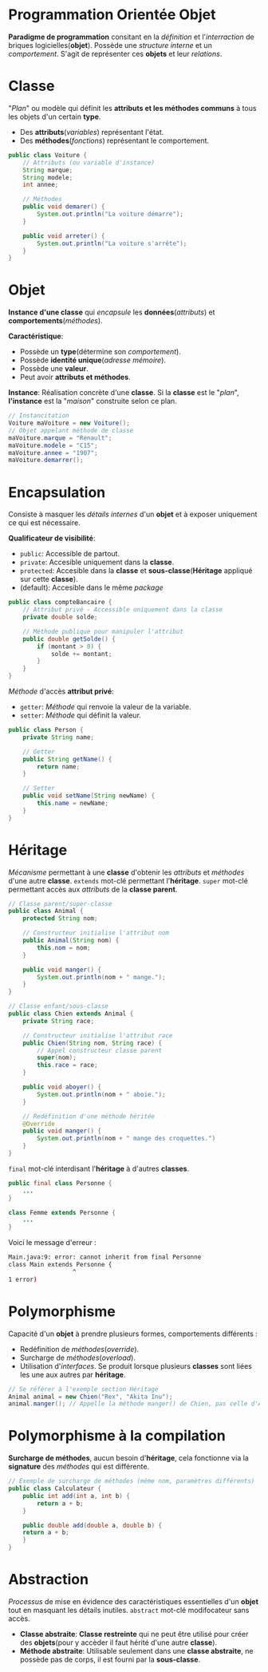 # Programmation Orientée Objet
__Paradigme de programmation__ consitant en la _définition_ et l'_interraction_ de briques logicielles(__objet__).
Possède une _structure interne_ et un _comportement_.
S'agit de représenter ces __objets__ et leur _relations_.

# Classe
"_Plan_" ou modèle qui définit les __attributs et les méthodes communs__ à tous les objets d'un certain __type__.
- Des __attributs__(_variables_) représentant l'état.
- Des __méthodes__(_fonctions_) représentant le comportement.

```java
public class Voiture {
    // Attributs (ou variable d'instance)
    String marque;
    String modele;
    int annee;

    // Méthodes
    public void demarer() {
        System.out.println("La voiture démarre");
    }

    public void arreter() {
        System.out.println("La voiture s'arrête");
    }
}
```

# Objet
__Instance d'une classe__ qui _encapsule_ les __données__(_attributs_) et __comportements__(_méthodes_).

__Caractéristique__:
- Possède un __type__(détermine son _comportement_).
- Possède __identité unique__(_adresse mémoire_).
- Possède une __valeur__.
- Peut avoir __attributs et méthodes__.

__Instance__: Réalisation concrète d'une __classe__. Si la __classe__ est le "_plan_", __l'instance__ est la "_maison_" construite selon ce plan.

```java
// Instancitation 
Voiture maVoiture = new Voiture();
// Objet appelant méthode de classe
maVoiture.marque = "Renault";
maVoiture.modele = "C15";
maVoiture.annee = "1907";
maVoiture.demarrer();
```

# Encapsulation
Consiste à masquer les _détails internes_ d'un __objet__ et à exposer uniquement ce qui est nécessaire.

__Qualificateur de visibilité__:
- `public`: Accessible de partout.
- `private`: Accesible uniquement dans la __classe__.
- `protected`: Accesible dans la __classe__ et __sous-classe__(__Héritage__ appliqué sur cette __classe__).
- (default): Accesible dans le même _package_

```java
public class compteBancaire {
    // Attribut privé - Accessible uniquement dans la classe
    private double solde;

    // Méthode publique pour manipuler l'attribut
    public double getSolde() {
        if (montant > 0) {
            solde += montant;
        }
    }
}
```

_Méthode_ d'accès __attribut privé__:
- `getter`: _Méthode_ qui renvoie la valeur de la variable.
- `setter`: _Méthode_ qui définit la valeur.

```java
public class Person {
    private String name;

    // Getter
    public String getName() {
        return name;
    }

    // Setter
    public void setName(String newName) {
        this.name = newName;
    }
}
```

# Héritage
_Mécanisme_ permettant à une __classe__ d'obtenir les _attributs_ et _méthodes_ d'une autre __classe__.
`extends` mot-clé permettant l'__héritage__.
`super` mot-clé permettant accès aux _attributs_ de la __classe parent__.

```java
// Classe parent/super-classe
public class Animal {
    protected String nom;

    // Constructeur initialise l'attribut nom
    public Animal(String nom) {
        this.nom = nom;
    }

    public void manger() {
        System.out.println(nom + " mange.");
    }
}

// Classe enfant/sous-classe
public class Chien extends Animal {
    private String race;

    // Constructeur initialise l'attribut race
    public Chien(String nom, String race) {
        // Appel constructeur classe parent
        super(nom);
        this.race = race;
    }

    public void aboyer() {
        System.out.println(nom + " aboie.");
    }

    // Redéfinition d'une méthode héritée
    @Override
    public void manger() {
        System.out.println(nom + " mange des croquettes.")
    }
}
```

`final` mot-clé interdisant l'__héritage__ à d'autres __classes__.

```java
public final class Personne {
    ...
}

class Femme extends Personne {
    ...
}
```

Voici le message d'erreur :

```bash
Main.java:9: error: cannot inherit from final Personne
class Main extends Personne {
                  ^
1 error)
```

# Polymorphisme
Capacité d'un __objet__ à prendre plusieurs formes, comportements différents :
- Redéfinition de _méthodes_(_override_).
- Surcharge de _méthodes_(_overload_).
- Utilisation d'_interfaces_.
Se produit lorsque plusieurs __classes__ sont liées les une aux autres par __héritage__.

```java
// Se référer à l'exemple section Héritage
Animal animal = new Chien("Rex", "Akita Inu");
animal.manger(); // Appelle la méthode manger() de Chien, pas celle d'Animal
```

# Polymorphisme à la compilation
__Surcharge de méthodes__, aucun besoin d'__héritage__, cela fonctionne via la __signature__ des _méthodes_ qui est différente.
```java
// Exemple de surcharge de méthodes (même nom, paramètres différents)
public class Calculateur {
    public int add(int a, int b) {
        return a + b;
    }

    public double add(double a, double b) {
    return a + b;
    }
}
```

# Abstraction
_Processus_ de mise en évidence des caractéristiques essentielles d'un __objet__ tout en masquant les détails inutiles.
`abstract` mot-clé modifocateur sans accès.
- __Classe abstraite__: __Classe restreinte__ qui ne peut être utilisé pour créer des __objets__(pour y accèder il faut hérité d'une autre __classe__).
- __Méthode abstraite__: Utilisable seulement dans une __classe abstraite__, ne possède pas de corps, il est fourni par la __sous-classe__.
